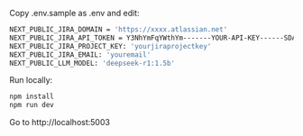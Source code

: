 Copy .env.sample as .env and edit:

```bash
NEXT_PUBLIC_JIRA_DOMAIN = 'https://xxxx.atlassian.net'
NEXT_PUBLIC_JIRA_API_TOKEN = Y3NhYmFqYWthYm-------YOUR-API-KEY------SDA9REUzRjY4N0M=
NEXT_PUBLIC_JIRA_PROJECT_KEY: 'yourjiraprojectkey'
NEXT_PUBLIC_JIRA_EMAIL: 'youremail'
NEXT_PUBLIC_LLM_MODEL: 'deepseek-r1:1.5b'
```

Run locally:
```bash
npm install
npm run dev
```

Go to http://localhost:5003

